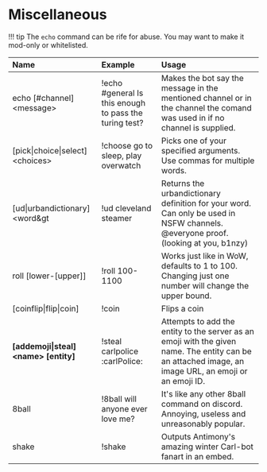 # Miscellaneous

!!! tip
	The `echo` command can be rife for abuse. You may want to make it mod-only or whitelisted.

| Name | Example | Usage |
| :--- | :--- | :--- |
| echo [\#channel] &lt;message&gt; | !echo \#general Is this enough to pass the turing test? | Makes the bot say the message in the mentioned channel or in the channel the comand was used in if no channel is supplied. |
| [pick\|choice\|select] &lt;choices&gt; | !choose go to sleep, play overwatch | Picks one of your specified arguments. Use commas for multiple words. |
| [ud\|urbandictionary] &lt;word&gt | !ud cleveland steamer | Returns the urbandictionary definition for your word. Can only be used in NSFW channels. @everyone proof. (looking at you, b1nzy) |
| roll [lower-[upper]] | !roll 100-1100 | Works just like in WoW, defaults to 1 to 100. Changing just one number will change the upper bound. |
| [coinflip\|flip\|coin] | !coin | Flips a coin |
| **[addemoji\|steal] &lt;name&gt; [entity]** | !steal carlpolice :carlPolice: | Attempts to add the entity to the server as an emoji with the given name. The entity can be an attached image, an image URL, an emoji or an emoji ID. |
| 8ball | !8ball will anyone ever love me? | It's like any other 8ball command on discord. Annoying, useless and unreasonably popular. |
| shake | !shake | Outputs Antimony's amazing winter Carl-bot fanart in an embed. |